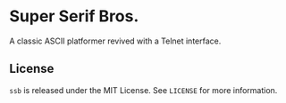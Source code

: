 # Super Serif Bros.

A classic ASCII platformer revived with a Telnet interface.

## License

`ssb` is released under the MIT License. See `LICENSE` for more information.
